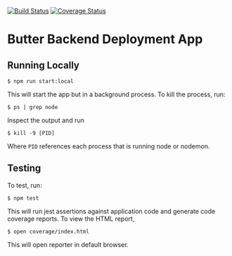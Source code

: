 [![Build Status](https://travis-ci.org/pamelaabreu/butter_backend.svg?branch=master)](https://travis-ci.org/pamelaabreu/butter_backend) [![Coverage Status](https://coveralls.io/repos/github/pamelaabreu/butter_backend/badge.svg?branch=master)](https://coveralls.io/github/pamelaabreu/butter_backend?branch=master)

# Butter Backend Deployment App

 ## Running Locally

 ```
$ npm run start:local
```

 This will start the app but in a background process. To kill the process, run:

 ```
$ ps | grep node
```

 Inspect the output and run 

 ```
$ kill -9 [PID]
```

Where `PID` references each process that is running node or nodemon.

## Testing

 To test, run:

 ```
$ npm test
```

 This will run jest assertions against application code and generate code coverage reports. To view the HTML report,

 ```
$ open coverage/index.html
```

 This will open reporter in default browser.
